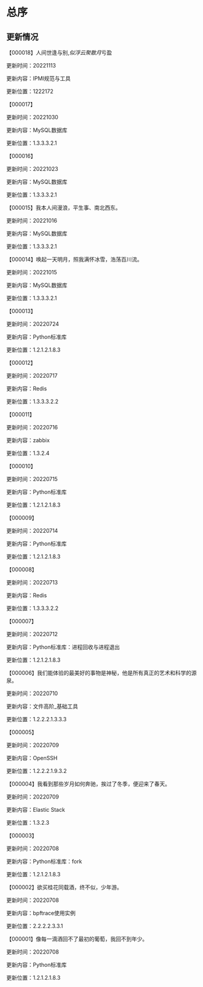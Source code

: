 # 总序







## 更新情况

【000018】人间世逢与别,*似浮云聚散月*亏盈

更新时间：20221113

更新内容：IPMI规范与工具

更新位置：1222172

【000017】

更新时间：20221030

更新内容：MySQL数据库

更新位置：1.3.3.3.2.1

【000016】

更新时间：20221023

更新内容：MySQL数据库

更新位置：1.3.3.3.2.1

【000015】我本人间漫浪，平生事、南北西东。

更新时间：20221016

更新内容：MySQL数据库

更新位置：1.3.3.3.2.1

【000014】唤起一天明月，照我满怀冰雪，浩荡百川流。

更新时间：20221015

更新内容：MySQL数据库

更新位置：1.3.3.3.2.1

【000013】

更新时间：20220724

更新内容：Python标准库

更新位置：1.2.1.2.1.8.3

【000012】

更新时间：20220717

更新内容：Redis

更新位置：1.3.3.3.2.2

【000011】

更新时间：20220716

更新内容：zabbix

更新位置：1.3.2.4

【000010】

更新时间：20220715

更新内容：Python标准库

更新位置：1.2.1.2.1.8.3

【000009】

更新时间：20220714

更新内容：Python标准库

更新位置：1.2.1.2.1.8.3

【000008】

更新时间：20220713

更新内容：Redis

更新位置：1.3.3.3.2.2

【000007】

更新时间：20220712

更新内容：Python标准库：进程回收与进程退出

更新位置：1.2.1.2.1.8.3

【000006】我们能体验的最美好的事物是神秘，他是所有真正的艺术和科学的源泉。

更新时间：20220710

更新内容：文件高阶_基础工具

更新位置：1.2.2.2.1.3.3.3

【000005】

更新时间：20220709

更新内容：OpenSSH

更新位置：1.2.2.2.1.9.3.2

【000004】我看到那些岁月如何奔驰，挨过了冬季，便迎来了春天。

更新时间：20220709

更新内容：Elastic Stack

更新位置：1.3.2.3

【000003】

更新时间：20220708

更新内容：Python标准库：fork

更新位置：1.2.1.2.1.8.3

【000002】欲买桂花同载酒，终不似，少年游。

更新时间：20220708

更新内容：bpftrace使用实例

更新位置：2.2.2.2.3.3.1

【000001】像每一滴酒回不了最初的葡萄，我回不到年少。

更新时间：20220708

更新内容：Python标准库

更新位置：1.2.1.2.1.8.3
